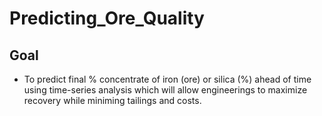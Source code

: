 # Predicting_Ore_Quality

## Goal

- To predict final % concentrate of iron (ore) or silica (%) ahead of time using time-series analysis which will allow engineerings to maximize recovery while miniming tailings and costs. 









